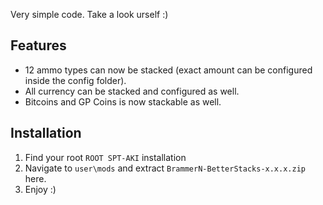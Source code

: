 
Very simple code. Take a look urself :)

## **Features**

- 12 ammo types can now be stacked (exact amount can be configured inside the config folder).
- All currency can be stacked and configured as well.
- Bitcoins and GP Coins is now stackable as well.

## **Installation**

1. Find your root `ROOT SPT-AKI` installation
2. Navigate to `user\mods` and extract `BrammerN-BetterStacks-x.x.x.zip` here.
3. Enjoy :)
